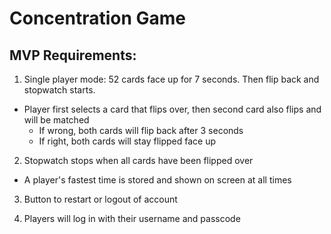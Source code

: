 # Concentration Game

## MVP Requirements:
1. Single player mode: 52 cards face up for 7 seconds. Then flip back and stopwatch starts.
- Player first selects a card that flips over, then second card also flips and will be matched
    - If wrong, both cards will flip back after 3 seconds
    - If right, both cards will stay flipped face up

2. Stopwatch stops when all cards have been flipped over
- A player's fastest time is stored and shown on screen at all times

3. Button to restart or logout of account

4. Players will log in with their username and passcode